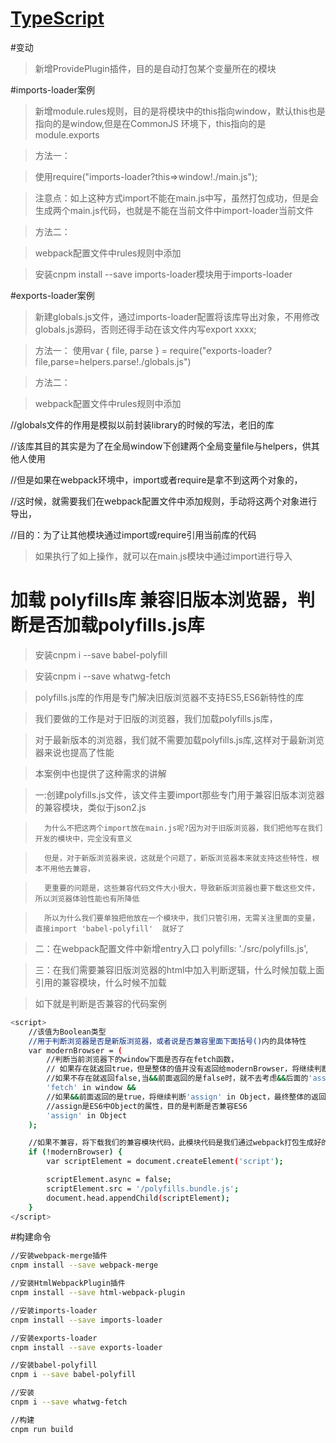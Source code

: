 # [TypeScript](https://doc.webpack-china.org/guides/typescript/)

#变动

>   新增ProvidePlugin插件，目的是自动打包某个变量所在的模块

#imports-loader案例
>   新增module.rules规则，目的是将模块中的this指向window，默认this也是指向的是window,但是在CommonJS 环境下，this指向的是module.exports

>   方法一：

>   使用require("imports-loader?this=>window!./main.js");

>   注意点：如上这种方式import不能在main.js中写，虽然打包成功，但是会生成两个main.js代码，也就是不能在当前文件中import-loader当前文件

>   方法二：

>   webpack配置文件中rules规则中添加

>   安装cnpm install --save imports-loader模块用于imports-loader

#exports-loader案例
>   新建globals.js文件，通过imports-loader配置将该库导出对象，不用修改globals.js源码，否则还得手动在该文件内写export xxxx;

>   方法一：
>   使用var { file, parse } = require("exports-loader?file,parse=helpers.parse!./globals.js")

>   方法二：

>   webpack配置文件中rules规则中添加

//globals文件的作用是模拟以前封装library的时候的写法，老旧的库

//该库其目的其实是为了在全局window下创建两个全局变量file与helpers，供其他人使用

//但是如果在webpack环境中，import或者require是拿不到这两个对象的，

//这时候，就需要我们在webpack配置文件中添加规则，手动将这两个对象进行导出，

//目的：为了让其他模块通过import或require引用当前库的代码

>   如果执行了如上操作，就可以在main.js模块中通过import进行导入


#   加载 polyfills库 兼容旧版本浏览器，判断是否加载polyfills.js库

>   安装cnpm i --save babel-polyfill

>   安装cnpm i --save whatwg-fetch

>   polyfills.js库的作用是专门解决旧版浏览器不支持ES5,ES6新特性的库

>   我们要做的工作是对于旧版的浏览器，我们加载polyfills.js库，

>   对于最新版本的浏览器，我们就不需要加载polyfills.js库,这样对于最新浏览器来说也提高了性能

>   本案例中也提供了这种需求的讲解

>   一:创建polyfills.js文件，该文件主要import那些专门用于兼容旧版本浏览器的兼容模块，类似于json2.js

>       为什么不把这两个import放在main.js呢?因为对于旧版浏览器，我们把他写在我们开发的模块中，完全没有意义

>       但是，对于新版浏览器来说，这就是个问题了，新版浏览器本来就支持这些特性，根本不用他去兼容，

>       更重要的问题是，这些兼容代码文件大小很大，导致新版浏览器也要下载这些文件，所以浏览器体验性能也有所降低

>       所以为什么我们要单独把他放在一个模块中，我们只管引用，无需关注里面的变量，直接import 'babel-polyfill'  就好了

>   二：在webpack配置文件中新增entry入口 polyfills: './src/polyfills.js',

>   三：在我们需要兼容旧版浏览器的html中加入判断逻辑，什么时候加载上面引用的兼容模块，什么时候不加载

>   如下就是判断是否兼容的代码案例
```bash
<script>
    //该值为Boolean类型
    //用于判断浏览器是否是新版浏览器，或者说是否兼容里面下面括号()内的具体特性
    var modernBrowser = (
        //判断当前浏览器下的window下面是否存在fetch函数，
        // 如果存在就返回true，但是整体的值并没有返回给modernBrowser，将继续判断'assign' in Object,以它返回的值为准
        //如果不存在就返回false,当&&前面返回的是false时，就不去考虑&&后面的'assign' in Object的返回值，将整体返回值为false给modernBrowser
        'fetch' in window &&
        //如果&&前面返回的是true，将继续判断'assign' in Object，最终整体的返回值依据他
        //assign是ES6中Object的属性，目的是判断是否兼容ES6
        'assign' in Object
    );

    //如果不兼容，将下载我们的兼容模块代码，此模块代码是我们通过webpack打包生成好的文件
    if (!modernBrowser) {
        var scriptElement = document.createElement('script');

        scriptElement.async = false;
        scriptElement.src = '/polyfills.bundle.js';
        document.head.appendChild(scriptElement);
    }
</script>
```






#构建命令
```bash
//安装webpack-merge插件
cnpm install --save webpack-merge

//安装HtmlWebpackPlugin插件
cnpm install --save html-webpack-plugin

//安装imports-loader
cnpm install --save imports-loader

//安装exports-loader
cnpm install --save exports-loader

//安装babel-polyfill
cnpm i --save babel-polyfill

//安装
cnpm i --save whatwg-fetch

//构建
cnpm run build

```

